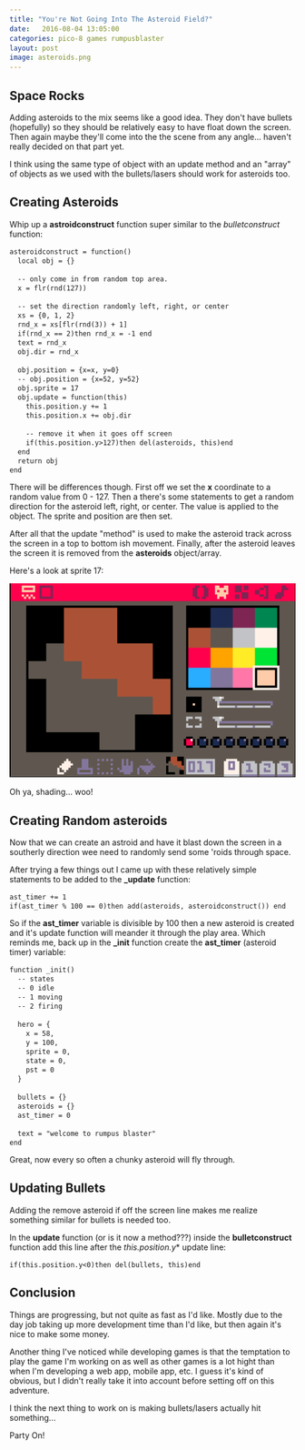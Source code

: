 ```yaml
---
title: "You're Not Going Into The Asteroid Field?"
date:   2016-08-04 13:05:00
categories: pico-8 games rumpusblaster
layout: post
image: asteroids.png
---
```


## Space Rocks

Adding asteroids to the mix seems like a good idea.  They don't have bullets (hopefully) so they should be relatively easy to have float down the screen.  Then again maybe they'll come into the the scene from any angle... haven't really decided on that part yet.

I think using the same type of object with an update method and an "array" of objects as we used with the bullets/lasers should work for asteroids too.

<!--more-->

## Creating Asteroids

Whip up a **astroidconstruct** function super similar to the *bulletconstruct* function:

```
asteroidconstruct = function()
  local obj = {}

  -- only come in from random top area.
  x = flr(rnd(127))

  -- set the direction randomly left, right, or center
  xs = {0, 1, 2}
  rnd_x = xs[flr(rnd(3)) + 1]
  if(rnd_x == 2)then rnd_x = -1 end
  text = rnd_x
  obj.dir = rnd_x

  obj.position = {x=x, y=0}
  -- obj.position = {x=52, y=52}
  obj.sprite = 17
  obj.update = function(this)
    this.position.y += 1
    this.position.x += obj.dir

    -- remove it when it goes off screen
    if(this.position.y>127)then del(asteroids, this)end
  end
  return obj
end
```

There will be differences though.  First off we set the **x** coordinate to a random value from 0 - 127.  Then a there's some statements to get a random direction for the asteroid left, right, or center.  The value is applied to the object.  The sprite and position are then set.

After all that the update "method" is used to make the asteroid track across the screen in a top to bottom ish movement.  Finally, after the asteroid leaves the screen it is removed from the **asteroids** object/array.

Here's a look at sprite 17:

![](/img/asteroid_sprite.png)

Oh ya, shading... woo!

## Creating Random asteroids

Now that we can create an astroid and have it blast down the screen in a southerly direction wee need to randomly send some 'roids through space.

After trying a few things out I came up with these relatively simple statements to be added to the **_update** function:

```
ast_timer += 1
if(ast_timer % 100 == 0)then add(asteroids, asteroidconstruct()) end
```

So if the **ast_timer** variable is divisible by 100 then a new asteroid is created and it's update function will meander it through the play area.  Which reminds me, back up in the **_init** function create the **ast_timer** (asteroid timer) variable:

```
function _init()
  -- states
  -- 0 idle
  -- 1 moving
  -- 2 firing

  hero = {
    x = 58,
    y = 100,
    sprite = 0,
    state = 0,
    pst = 0
  }

  bullets = {}
  asteroids = {}
  ast_timer = 0

  text = "welcome to rumpus blaster"
end
```

Great, now every so often a chunky asteroid will fly through.

## Updating Bullets

Adding the remove asteroid if off the screen line makes me realize something similar for bullets is needed too.

In the **update** function (or is it now a method???) inside the **bulletconstruct** function add this line after the *this.position.y** update line:

```
if(this.position.y<0)then del(bullets, this)end
```

## Conclusion

Things are progressing, but not quite as fast as I'd like.  Mostly due to the day job taking up more development time than I'd like, but then again it's nice to make some money.  

Another thing I've noticed while developing games is that the temptation to play the game I'm working on as well as other games is a lot hight than when I'm developing a web app, mobile app, etc.  I guess it's kind of obvious, but I didn't really take it into account before setting off on this adventure.

I think the next thing to work on is making bullets/lasers actually hit something...

Party On!
